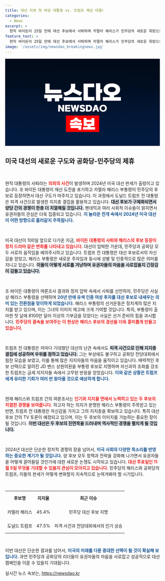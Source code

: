```yaml
---
title: 대선 리셋 첫 여성 대통령 vs. 트럼프 재선 대결!
categories:
  - News
excerpt: >
  현직 바이든이 25일 만에 대선 후보에서 사퇴하며 카멀라 해리스가 민주당의 새로운 희망으로 떠올랐다. 트럼프 전 대통령은 피격 사건으로 지지층을 결집시키며 여론조사에서 해리스와 박빙의 승부를 펼치고 있다. 다음 달 이루어질 TV 토론이 두 후보의 운명을 가를 중요한 전환점이 될 예정이다.
feature_text: >
  현직 바이든이 25일 만에 대선 후보에서 사퇴하며 카멀라 해리스가 민주당의 새로운 희망으로 떠올랐다. 트럼프 전 대통령은 피격 사건으로 지지층을 결집시키며 여론조사에서 해리스와 박빙의 승부를 펼치고 있다. 다음 달 이루어질 TV 토론이 두 후보의 운명을 가를 중요한 전환점이 될 예정이다.
image: '/assets/img/newsdao_breakingnews.jpg'
---
```


<p><img src="/assets/img/newsdao_breakingnews.jpg" alt="ranknews 속보" /></p>

<h2 data-ke-size="size26">미국 대선의 새로운 구도와 공화당-민주당의 제휴</h2>

<p data-ke-size="size16">&nbsp;</p>

<p>현직 대통령의 사퇴라는 <b><span style="color: #ee2323;">의외의 사건</span></b>이 발생하며 2024년 미국 대선 판세가 출렁이고 있습니다. 조 바이든 대통령이 재선 도전을 포기하고 카멀라 해리스 부통령이 민주당의 후보로 등장하면서 대선 구도가 마주치고 있습니다. 이 과정에서 도널드 트럼프 전 대통령은 피격 사건으로 발생한 지지층 결집을 활용하고 있습니다. <b><span style="background-color: #21538527;">대선 후보가 구체화되면서 양당 간의 경쟁이 한층 더 치열해질 것입니다.</span></b> 팬데믹과 여러 사회적 이슈들이 얽히면서 유권자들의 관심은 더욱 집중되고 있습니다. <b><span style="color: #1a5490;">이 놀라운 전개 속에서 2024년 미국 대선이 어떤 방향으로 흘러갈지 주목됩니다.</span></b></p>

<p data-ke-size="size16">&nbsp;</p>

<p>미국 대선이 100일 앞으로 다가온 지금, <b><span style="color: #ee2323;">바이든 대통령의 사퇴와 해리스의 후보 등장이 정치 드라마 같은 변화를 나타내고 있습니다.</span></b> 대선이 임박한 가운데, 민주당과 공화당 모두 서로의 움직임을 예의주시하고 있습니다. 트럼프 전 대통령은 대선 후보로서의 자신감을 얻었고, 해리스 부통령은 새로운 주자임과 동시에 성별 및 인종적으로 많은 의미를 지니고 있습니다. <b><span style="background-color: #21538527;">이들이 어떻게 서로를 겨냥하며 유권자들의 마음을 사로잡을지 긴장감이 감돌고 있습니다.</span></b> </p>

<p data-ke-size="size16">&nbsp;</p>

<p>조 바이든 대통령이 여론조사 결과와 정치 압박 속에서 사퇴를 선언하자, 민주당은 사실상 해리스 부통령을 선택하며 <b><span style="color: #1a5490;">20년 만에 유색 인종 여성 후자를 대선 후보로 내세우는 의미 있는 전환점을 맞이하게 되었습니다.</span></b> 해리스 부통령의 선거운동은 정치계의 많은 지지를 받고 있으며, 이는 그녀의 이미지 제고에 크게 기여할 것입니다. 특히, 부통령이 출마한 첫 날에 8100만 달러 이상의 기부금을 모았다는 사실은 선거 준비의 힘을 과시합니다. <b><span style="color: #ee2323;">민주당의 결속을 보여주는 이 현상은 해리스 후보의 경선을 더욱 흥미롭게 만들고 있습니다.</span></b></p>

<p data-ke-size="size16">&nbsp;</p>

<p>트럼프 전 대통령은 저마다 기대했던 대선의 난관 속에서도 <b><span style="background-color: #21538527;">피격 사건으로 인해 지지층 결집에 성공하며 우위를 점하고 있습니다.</span></b> 그는 부상에도 불구하고 공화당 전당대회에서 힘찬 모습을 보였고, 이를 통해 많은 지지자들의 마음을 움직이고 있습니다. 매력적인 후보 선택으로 알려진 JD 밴스 상원의원을 부통령 후보로 지명하며 자신과의 조화를 강조한 트럼프는 금세 지지자들 속에서 고무된 반응을 얻었습니다. <b><span style="color: #1a5490;">이와 같은 상황은 트럼프에게 유리한 기회가 여러 번 찾아올 것으로 예상하게 합니다.</span></b></p>

<p data-ke-size="size16">&nbsp;</p>

<p>현재 해리스와 트럼프 간의 여론조사는 <b><span style="color: #ee2323;">인기와 지지율 면에서 노력하고 있는 두 후보의 치열한 경쟁을 보여줍니다.</span></b> 하고자 하는 의지가 분명한 해리스 부통령이 주목받고 있는 반면, 트럼프 전 대통령은 자신감을 가지고 그의 지지층을 확보하고 있습니다. 특히 대선 후보 간의 TV 토론이 예정되고 있으며, 이는 두 후보의 이미지를 가늠하는 중요한 장이 될 것입니다. <b><span style="background-color: #21538527;">이번 대선은 두 후보의 진면목을 드러내며 역사적인 경쟁을 펼치게 될 것입니다.</span></b> </p>

<p data-ke-size="size16">&nbsp;</p>

<p>2024년 대선은 단순한 정치적 경쟁의 장을 넘어서, <b><span style="color: #1a5490;">미국 사회의 다양한 목소리를 반영하는 중요한 계기가 될 것입니다.</span></b> 양 후보 모두 정책과 전략을 강화해 나가면서 유권자들을 어떻게 끌어들일 것인가에 대한 새로운 논쟁도 시작되고 있습니다. <b><span style="color: #ee2323;">대선 투표일인 11월 5일 무엇을 기대할 수 있을지 관심이 모아지고 있습니다.</span></b> 민주당의 해리스와 공화당의 트럼프, 이들의 판세가 어떻게 변화할지 지속적으로 눈여겨봐야 할 시기입니다. </p>

<p data-ke-size="size16">&nbsp;</p>

<table style="width: 100%; border-collapse: collapse;">
  <tbody>
    <tr>
      <td style="text-align: center; height: 40px;"><b>후보명</b></td>
      <td style="text-align: center; height: 40px;"><b>지지율</b></td>
      <td style="text-align: center; height: 40px;"><b>최근 이슈</b></td>
    </tr>
    <tr>
      <td style="text-align: center; height: 40px;">카멀라 해리스</td>
      <td style="text-align: center; height: 40px;">45.4%</td>
      <td style="text-align: center; height: 40px;">민주당 대선 후보 지명</td>
    </tr>
    <tr>
      <td style="text-align: center; height: 40px;">도널드 트럼프</td>
      <td style="text-align: center; height: 40px;">47.5%</td>
      <td style="text-align: center; height: 40px;">피격 사건과 전당대회에서의 인기 상승</td>
    </tr>
  </tbody>
</table>

<p data-ke-size="size16">&nbsp;</p>

<p>이번 대선은 단순한 결과를 넘어서, <b><span style="color: #1a5490;">미국의 미래를 다룬 중대한 선택이 될 것이 확실해 보입니다.</span></b> 과연 민주당과 공화당의 리더들이 유권자들의 마음을 사로잡고 성공적으로 대선 캠페인을 이끌 수 있을지 기대됩니다.</p>
실시간 뉴스 속보는, <a href="https://newsdao.kr" rel="dofollow">https://newsdao.kr</a>


